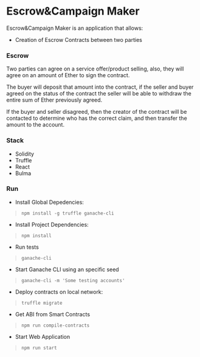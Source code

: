 # Escrow&Campaign Maker

Escrow&Campaign Maker is an application that allows:

- Creation of Escrow Contracts between two parties


### Escrow

Two parties can agree on a service offer/product selling, also, they will agree on an amount of Ether to sign the contract.

The buyer will deposit that amount into the contract, if the seller and buyer agreed on the status of the contract the seller will be able to withdraw the entire sum of Ether previously agreed.

If the buyer and seller disagreed, then the creator of the contract will be contacted to determine who has the correct claim, and then transfer the amount to the account.

### Stack

- Solidity
- Truffle
- React
- Bulma

### Run

- Install Global Depedencies:
>`npm install -g truffle ganache-cli`
- Install Project Dependencies:
>`npm install`
- Run tests
>`ganache-cli`
- Start Ganache CLI using an specific seed
>`ganache-cli -m 'Some testing accounts'`
- Deploy contracts on local network:
>`truffle migrate`
- Get ABI from Smart Contracts
>`npm run compile-contracts`
- Start Web Application
>`npm run start`
